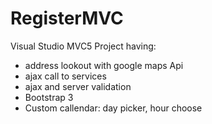 # RegisterMVC
Visual Studio MVC5 Project having:
- address lookout with google maps Api
- ajax call to services
- ajax and server validation
- Bootstrap 3
- Custom callendar: day picker, hour choose
